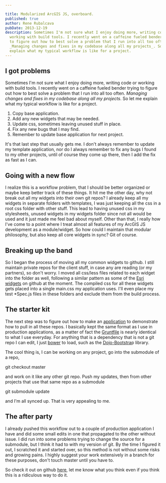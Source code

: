 ```yaml
---

title: Modularized ArcGIS JS, overboard.
published: true
author: Rene Rubalcava
pubDate: 2013-12-19
description: Sometimes I'm not sure what I enjoy doing more, writing code or
  working with build tools. I recently went on a caffeine fueled bender trying
  to figure out how to best solve a problem that I run into all too often.
  _Managing changes and fixes in my codebase along all my projects_. So let me
  explain what my typical workflow is like for a project.
---
```


## I got problems

Sometimes I'm not sure what I enjoy doing more, writing code or working with
build tools. I recently went on a caffeine fueled bender trying to figure out
how to best solve a problem that I run into all too often. _Managing changes and
fixes in my codebase along all my projects_. So let me explain what my typical
workflow is like for a project.

1. Copy base application.
2. Add any new widgets that may be needed.
3. Update css, sometimes leaving unused stuff in place.
4. Fix any new bugs that I may find.
5. Remember to update base application for next project.

It's that last step that usually gets me. I don't always remember to update my
template application, nor do I always remember to fix any bugs I found to my
other projects, until of course they come up there, then I add the fix as fast
as I can.

## Going with a new flow

I realize this is a workflow problem, that I should be better organized or maybe
keep better track of these things. It hit me the other day, why not break out
all my widgets into their own git repos? I already keep all my widgets in
separate folders with templates, I was just keeping all the css in a root css
folder with other stuff. This lead to having unused css in my stylesheets,
unused widgets in my widgets folder since not all would be used and it just made
me feel bad about myself. Other than that, I really how I've come to a point
where I treat almost all features of my ArcGIS JS development as a
module/widget. So how could I maintain that modular philosophy, but also keep
all core widgets in sync? Git of course.

## Breaking up the band

So I began the process of moving all my common widgets to github. I still
maintain private repos for the client stuff, in case any are reading (or my
partners), so don't worry. I moved all css/less files related to each widget
into the folder as well, following a similar pattern as some of the
[Esri widgets](https://github.com/driskull/arcgis-dijit-locate-button-js) on
github at the moment. The compiled css for all these widgets gets placed into a
single main.css my application uses. I'll even place my test *Spec.js files in
these folders and exclude them from the build process.

## The starter kit

The next step was to figure out how to make an
[application](https://github.com/odoe/esri-js-starterkit) to demonstrate how to
pull in all these repos. I basically kept the same format as I use in production
applications, as a matter of fact the
[Gruntfile](https://github.com/odoe/esri-js-starterkit/blob/master/Gruntfile.js)
is nearly identical to what I use everyday. For anything that is a dependency
that is not a git repo I can edit, I just [bower](http://bower.io/) to load,
such as the [Dojo-Bootstra](https://github.com/xsokev/Dojo-Bootstrap)p library.

The cool thing is, I can be working on any project, go into the submodule of a
repo,

git checkout master

and work on it like any other git repo. Push my updates, then from other
projects that use that same repo as a submodule

git submodule update

and I'm all synced up. That is very appealing to me.

## The after party

I already pushed this workflow out to a couple of production application I have
and did some small edits in one that propagated to the other without issue. I
did run into some problems trying to change the source for a submodule, but I
think it had to with my version of git. By the time I figured it out, I
scratched it and started over, so this method is not without some risks and
growing pains. I highly suggest your work extensively in a branch for these
purposes, don't touch master until you have to.

So check it out on github [here](https://github.com/odoe/esri-js-starterkit),
let me know what you think even if you think this is a ridiculous way to do it.
